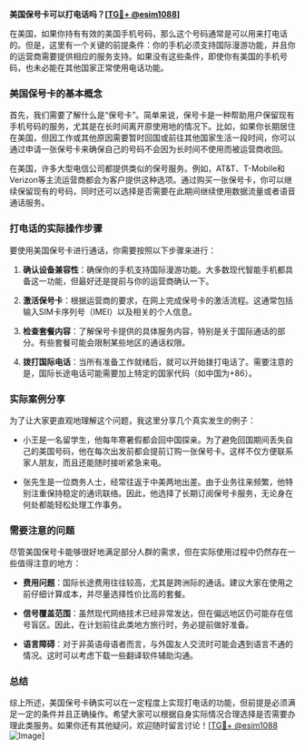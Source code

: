 **美国保号卡可以打电话吗？[[TG💪+ @esim1088](https://t.me/s/esim1088)]**

在美国，如果你持有有效的美国手机号码，那么这个号码通常是可以用来打电话的。但是，这里有一个关键的前提条件：你的手机必须支持国际漫游功能，并且你的运营商需要提供相应的服务支持。如果没有这些条件，即使你有美国的手机号码，也未必能在其他国家正常使用电话功能。

### 美国保号卡的基本概念

首先，我们需要了解什么是“保号卡”。简单来说，保号卡是一种帮助用户保留现有手机号码的服务，尤其是在长时间离开原使用地的情况下。比如，如果你长期居住在美国，但因工作或其他原因需要暂时回国或前往其他国家生活一段时间，你可以通过申请一张保号卡来确保自己的号码不会因为长时间不使用而被运营商收回。

在美国，许多大型电信公司都提供类似的保号服务。例如，AT&T、T-Mobile和Verizon等主流运营商都会为客户提供这种选项。通过购买一张保号卡，你可以继续保留现有的号码，同时还可以选择是否需要在此期间继续使用数据流量或者语音通话服务。

### 打电话的实际操作步骤

要使用美国保号卡进行通话，你需要按照以下步骤来进行：

1. **确认设备兼容性**：确保你的手机支持国际漫游功能。大多数现代智能手机都具备这一功能，但最好还是提前与你的运营商确认一下。
   
2. **激活保号卡**：根据运营商的要求，在网上完成保号卡的激活流程。这通常包括输入SIM卡序列号（IMEI）以及相关的个人信息。

3. **检查套餐内容**：了解保号卡提供的具体服务内容，特别是关于国际通话的部分。有些套餐可能会限制某些地区的通话权限。

4. **拨打国际电话**：当所有准备工作就绪后，就可以开始拨打电话了。需要注意的是，国际长途电话可能需要加上特定的国家代码（如中国为+86）。

### 实际案例分享

为了让大家更直观地理解这个问题，我这里分享几个真实发生的例子：

- 小王是一名留学生，他每年寒暑假都会回中国探亲。为了避免回国期间丢失自己的美国号码，他在每次出发前都会提前订购一张保号卡。这样不仅方便联系家人朋友，而且还能随时接听紧急来电。
  
- 张先生是一位商务人士，经常往返于中美两地出差。由于业务往来频繁，他特别注重保持稳定的通讯联络。因此，他选择了长期订阅保号卡服务，无论身在何处都能轻松处理工作事务。

### 需要注意的问题

尽管美国保号卡能够很好地满足部分人群的需求，但在实际使用过程中仍然存在一些值得注意的地方：

- **费用问题**：国际长途费用往往较高，尤其是跨洲际的通话。建议大家在使用之前仔细计算成本，并尽量选择性价比高的套餐。
  
- **信号覆盖范围**：虽然现代网络技术已经非常发达，但在偏远地区仍可能存在信号盲区。因此，在计划前往此类地方旅行时，务必提前做好准备。

- **语言障碍**：对于非英语母语者而言，与外国友人交流时可能会遇到语言不通的情况。这时可以考虑下载一些翻译软件辅助沟通。

### 总结

综上所述，美国保号卡确实可以在一定程度上实现打电话的功能，但前提是必须满足一定的条件并且正确操作。希望大家可以根据自身实际情况合理选择是否需要办理此类服务。如果你还有其他疑问，欢迎随时留言讨论！[[TG💪+ @esim1088](https://t.me/s/esim1088) ![Image](https://i.postimg.cc/4NQfJmqS/Snipaste-2025-05-13-00-14-12.png)]